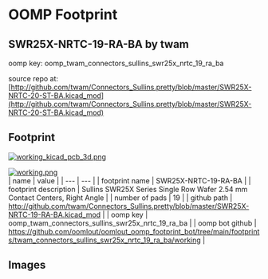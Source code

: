 # OOMP Footprint  
## SWR25X-NRTC-19-RA-BA  by twam  
  
oomp key: oomp_twam_connectors_sullins_swr25x_nrtc_19_ra_ba  
  
source repo at: [http://github.com/twam/Connectors_Sullins.pretty/blob/master/SWR25X-NRTC-20-ST-BA.kicad_mod](http://github.com/twam/Connectors_Sullins.pretty/blob/master/SWR25X-NRTC-20-ST-BA.kicad_mod)  
## Footprint  
  
[![working_kicad_pcb_3d.png](working_kicad_pcb_3d_600.png)](working_kicad_pcb_3d.png)  
  
[![working.png](working_600.png)](working.png)  
| name | value | 
| --- | --- | 
| footprint name | SWR25X-NRTC-19-RA-BA | 
| footprint description | Sullins SWR25X Series Single Row Wafer 2.54 mm Contact Centers, Right Angle | 
| number of pads | 19 | 
| github path | http://github.com/twam/Connectors_Sullins.pretty/blob/master/SWR25X-NRTC-19-RA-BA.kicad_mod | 
| oomp key | oomp_twam_connectors_sullins_swr25x_nrtc_19_ra_ba | 
| oomp bot github | https://github.com/oomlout/oomlout_oomp_footprint_bot/tree/main/footprints/twam_connectors_sullins_swr25x_nrtc_19_ra_ba/working | 
## Images  

